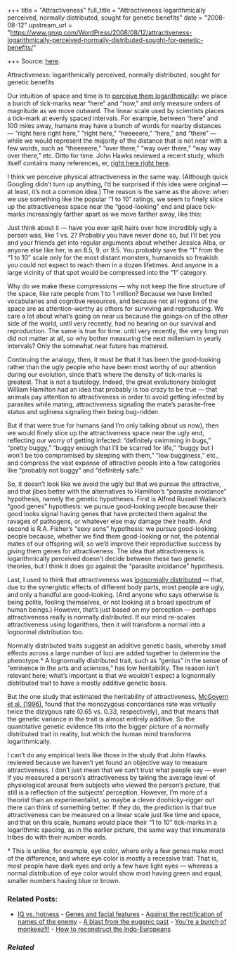 +++
title = "Attractiveness"
full_title = "Attractiveness logarithmically perceived, normally distributed, sought for genetic benefits"
date = "2008-08-12"
upstream_url = "https://www.gnxp.com/WordPress/2008/08/12/attractiveness-logarithmically-perceived-normally-distributed-sought-for-genetic-benefits/"

+++
Source: [here](https://www.gnxp.com/WordPress/2008/08/12/attractiveness-logarithmically-perceived-normally-distributed-sought-for-genetic-benefits/).

Attractiveness: logarithmically perceived, normally distributed, sought for genetic benefits

Our intuition of space and time is to [perceive them logarithmically](https://en.wikipedia.org/wiki/Logarithmic_scale): we place a bunch of tick-marks near “here” and “now,” and only measure orders of magnitude as we move outward. The linear scale used by scientists places a tick-mark at evenly spaced intervals. For example, between “here” and 100 miles away, humans may have a bunch of words for nearby distances — “right here right here,” “right here,” “heeeeere,” “here,” and “there” — while we would represent the majority of the distance that is not near with a few words, such as “theeeeere,” “over there,” “way over there,” “way way over there,” etc. Ditto for time. John Hawks reviewed a recent study, which itself contains many references, er, [right here right here](http://johnhawks.net/weblog/reviews/brain/culture/math/dehaene-2008-number-logarithmic-space.html).

I think we perceive physical attractiveness in the same way. (Although quick Googling didn’t turn up anything, I’d be surprised if this idea were original — at least, it’s not a common idea.) The reason is the same as the above: when we use something like the popular “1 to 10” ratings, we seem to finely slice up the attractiveness space near the “good-looking” end and place tick-marks increasingly farther apart as we move farther away, like this:

[](https://www.gnxp.com/blog/uploaded_images/log-attractiveness-731388.JPG)

Just think about it — have you ever split hairs over how incredibly ugly a person was, like 1 vs. 2? Probably you have never done so, but I’ll bet you and your friends get into regular arguments about whether Jessica Alba, or anyone else like her, is an 8.5, 9, or 9.5. You probably save the “1” from the “1 to 10” scale only for the most distant monsters, humanoids so freakish you could not expect to reach them in a dozen lifetimes. And anyone in a large vicinity of that spot would be compressed into the “1” category.

Why do we make these compressions — why not keep the fine structure of the space, like rate people from 1 to 1 million? Because we have limited vocabularies and cognitive resources, and because not all regions of the space are as attention-worthy as others for surviving and reproducing. We care a lot about what’s going on near us because the goings-on of the other side of the world, until very recently, had no bearing on our survival and reproduction. The same is true for time: until very recently, the very long run did not matter at all, so why bother measuring the next millenium in yearly intervals? Only the somewhat near future has mattered.

Continuing the analogy, then, it must be that it has been the good-looking rather than the ugly people who have been most worthy of our attention during our evolution, since that’s where the density of tick-marks is greatest. That is not a tautology. Indeed, the great evolutionary biologist William Hamilton had an idea that probably is too crazy to be true — that animals pay attention to attractiveness in order to avoid getting infected by parasites while mating, attractiveness signaling the mate’s parasite-free status and ugliness signaling their being bug-ridden.

But if that were true for humans (and I’m only talking about us now), then we would finely slice up the attractiveness space near the ugly end, reflecting our worry of getting infected: “definitely swimming in bugs,” “pretty buggy,” “buggy enough that I’ll be scarred for life,” “buggy but I won’t be too compromised by sleeping with them,” “low bugginess,” etc., and compress the vast expanse of attractive people into a few categories like “probably not buggy” and “definitely safe.”

So, it doesn’t look like we avoid the ugly but that we pursue the attractive, and that jibes better with the alternatives to Hamilton’s “parasite avoidance” hypothesis, namely the genetic hypotheses. First is Alfred Russell Wallace’s “good genes” hypothesis: we pursue good-looking people because their good looks signal having genes that have protected them against the ravages of pathogens, or whatever else may damage their health. And second is R.A. Fisher’s “sexy sons” hypothesis: we pursue good-looking people because, whether we find them good-looking or not, the potential mates of our offspring will, so we’d improve their reproductive success by giving them genes for attractiveness. The idea that attractiveness is logarithmically perceived doesn’t decide between these two genetic theories, but I think it does go against the “parasite avoidance” hypothesis.

Last, I used to think that attractiveness was [lognormally distributed](https://en.wikipedia.org/wiki/Lognormal_distribution) — that, due to the synergistic effects of different body parts, most people are ugly, and only a handful are good-looking. (And anyone who says otherwise is being polite, fooling themselves, or not looking at a broad spectrum of human beings.) However, that’s just based on my perception — perhaps attractiveness really is normally distributed. If our mind re-scales attractiveness using logarithms, then it will transform a normal into a lognormal distribution too.

Normally distributed traits suggest an additive genetic basis, whereby small effects across a large number of loci are added together to determine the phenotype.\* A lognormally distributed trait, such as “genius” in the sense of “eminence in the arts and sciences,” has low heritability. The reason isn’t relevant here; what’s important is that we wouldn’t expect a lognormally distributed trait to have a mostly additive genetic basis.

But the one study that estimated the heritability of attractiveness, [McGovern et al. (1996)](http://www.ncbi.nlm.nih.gov/pubmed/8636908), found that the monozygous concordance rate was virtually twice the dizygous rate (0.65 vs. 0.33, respectively), and that means that the genetic variance in the trait is almost entirely additive. So the quantitative genetic evidence fits into the bigger picture of a normally distributed trait in reality, but which the human mind transforms logarithmically.

I can’t do any empirical tests like those in the study that John Hawks reviewed because we haven’t yet found an objective way to measure attractiveness. I don’t just mean that we can’t trust what people say — even if you measured a person’s attractiveness by taking the average level of physiological arousal from subjects who viewed the person’s picture, that still is a reflection of the subjects’ perception. However, I’m more of a theorist than an experimentalist, so maybe a clever doohicky-rigger out there can think of something better. If they do, the prediction is that true attractiveness can be measured on a linear scale just like time and space, and that on this scale, humans would place their “1 to 10” tick-marks in a logarithmic spacing, as in the earlier picture, the same way that innumerate tribes do with their number words.

\* This is unlike, for example, eye color, where only a few genes make most of the difference, and where eye color is mostly a recessive trait. That is, most people have dark eyes and only a few have light eyes — whereas a normal distribution of eye color would show most having green and equal, smaller numbers having blue or brown.

### Related Posts:

- [IQ vs.
  hotness](https://www.gnxp.com/WordPress/2006/12/19/iq-vs-hotness/) - [Genes and facial
  features](https://www.gnxp.com/WordPress/2008/09/25/genes-and-facial-features/) - [Against the rectification of names of the
  enemy](https://www.gnxp.com/WordPress/2017/11/21/against-the-rectification-of-names-of-the-enemy/) - [A blast from the eugenic
  past](https://www.gnxp.com/WordPress/2009/06/17/a-blast-from-the-eugenic-past/) - [You're a bunch of
  monkeez!!!](https://www.gnxp.com/WordPress/2006/10/12/youre-a-bunch-of-monkeez/) - [How to reconstruct the
  Indo-Europeans](https://www.gnxp.com/WordPress/2011/12/16/how-to-reconstruct-the-indo-europeans/)

### *Related*

[](https://www.addtoany.com/add_to/facebook?linkurl=https%3A%2F%2Fwww.gnxp.com%2FWordPress%2F2008%2F08%2F12%2Fattractiveness-logarithmically-perceived-normally-distributed-sought-for-genetic-benefits%2F&linkname=Attractiveness%3A%20logarithmically%20perceived%2C%20normally%20distributed%2C%20sought%20for%20genetic%20benefits "Facebook")[](https://www.addtoany.com/add_to/twitter?linkurl=https%3A%2F%2Fwww.gnxp.com%2FWordPress%2F2008%2F08%2F12%2Fattractiveness-logarithmically-perceived-normally-distributed-sought-for-genetic-benefits%2F&linkname=Attractiveness%3A%20logarithmically%20perceived%2C%20normally%20distributed%2C%20sought%20for%20genetic%20benefits "Twitter")[](https://www.addtoany.com/add_to/email?linkurl=https%3A%2F%2Fwww.gnxp.com%2FWordPress%2F2008%2F08%2F12%2Fattractiveness-logarithmically-perceived-normally-distributed-sought-for-genetic-benefits%2F&linkname=Attractiveness%3A%20logarithmically%20perceived%2C%20normally%20distributed%2C%20sought%20for%20genetic%20benefits "Email")[](https://www.addtoany.com/share)
